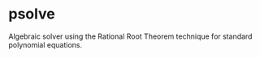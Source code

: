 psolve
======

Algebraic solver using the Rational Root Theorem technique for standard polynomial equations.

